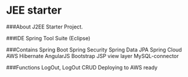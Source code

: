 # JEE starter

###About
		J2EE Starter Project.

###IDE
		Spring Tool Suite (Eclipse)

###Contains
		Spring Boot
		Spring Security
		Spring Data JPA
		Spring Cloud AWS
		Hibernate
		AngularJS
		Bootstrap
		JSP view layer
		MySQL-connector

###Functions
		LogOut, LogOut
		CRUD
		Deploying to AWS ready
